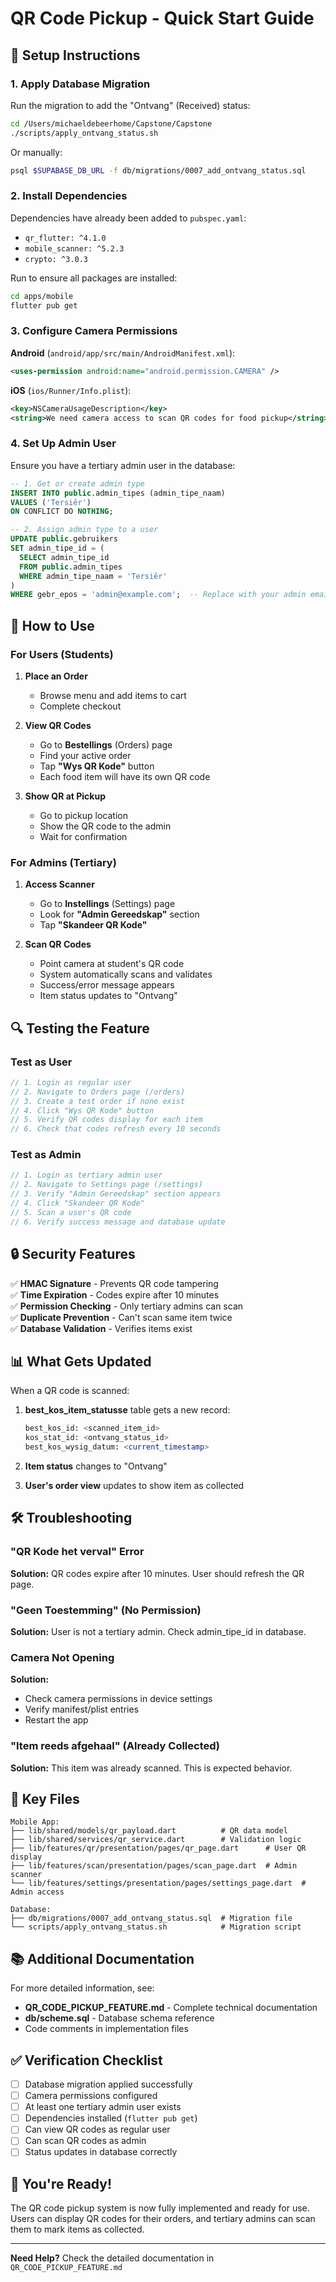 # QR Code Pickup - Quick Start Guide

## 🚀 Setup Instructions

### 1. Apply Database Migration

Run the migration to add the "Ontvang" (Received) status:

```bash
cd /Users/michaeldebeerhome/Capstone/Capstone
./scripts/apply_ontvang_status.sh
```

Or manually:
```bash
psql $SUPABASE_DB_URL -f db/migrations/0007_add_ontvang_status.sql
```

### 2. Install Dependencies

Dependencies have already been added to `pubspec.yaml`:
- `qr_flutter: ^4.1.0`
- `mobile_scanner: ^5.2.3`
- `crypto: ^3.0.3`

Run to ensure all packages are installed:
```bash
cd apps/mobile
flutter pub get
```

### 3. Configure Camera Permissions

**Android** (`android/app/src/main/AndroidManifest.xml`):
```xml
<uses-permission android:name="android.permission.CAMERA" />
```

**iOS** (`ios/Runner/Info.plist`):
```xml
<key>NSCameraUsageDescription</key>
<string>We need camera access to scan QR codes for food pickup</string>
```

### 4. Set Up Admin User

Ensure you have a tertiary admin user in the database:

```sql
-- 1. Get or create admin type
INSERT INTO public.admin_tipes (admin_tipe_naam) 
VALUES ('Tersiêr')
ON CONFLICT DO NOTHING;

-- 2. Assign admin type to a user
UPDATE public.gebruikers 
SET admin_tipe_id = (
  SELECT admin_tipe_id 
  FROM public.admin_tipes 
  WHERE admin_tipe_naam = 'Tersiêr'
)
WHERE gebr_epos = 'admin@example.com';  -- Replace with your admin email
```

## 📱 How to Use

### For Users (Students)

1. **Place an Order**
   - Browse menu and add items to cart
   - Complete checkout

2. **View QR Codes**
   - Go to **Bestellings** (Orders) page
   - Find your active order
   - Tap **"Wys QR Kode"** button
   - Each food item will have its own QR code

3. **Show QR at Pickup**
   - Go to pickup location
   - Show the QR code to the admin
   - Wait for confirmation

### For Admins (Tertiary)

1. **Access Scanner**
   - Go to **Instellings** (Settings) page
   - Look for **"Admin Gereedskap"** section
   - Tap **"Skandeer QR Kode"**

2. **Scan QR Codes**
   - Point camera at student's QR code
   - System automatically scans and validates
   - Success/error message appears
   - Item status updates to "Ontvang"

## 🔍 Testing the Feature

### Test as User
```dart
// 1. Login as regular user
// 2. Navigate to Orders page (/orders)
// 3. Create a test order if none exist
// 4. Click "Wys QR Kode" button
// 5. Verify QR codes display for each item
// 6. Check that codes refresh every 10 seconds
```

### Test as Admin
```dart
// 1. Login as tertiary admin user
// 2. Navigate to Settings page (/settings)
// 3. Verify "Admin Gereedskap" section appears
// 4. Click "Skandeer QR Kode"
// 5. Scan a user's QR code
// 6. Verify success message and database update
```

## 🔒 Security Features

✅ **HMAC Signature** - Prevents QR code tampering  
✅ **Time Expiration** - Codes expire after 10 minutes  
✅ **Permission Checking** - Only tertiary admins can scan  
✅ **Duplicate Prevention** - Can't scan same item twice  
✅ **Database Validation** - Verifies items exist  

## 📊 What Gets Updated

When a QR code is scanned:

1. **best_kos_item_statusse** table gets a new record:
   ```sql
   best_kos_id: <scanned_item_id>
   kos_stat_id: <ontvang_status_id>
   best_kos_wysig_datum: <current_timestamp>
   ```

2. **Item status** changes to "Ontvang"

3. **User's order view** updates to show item as collected

## 🛠️ Troubleshooting

### "QR Kode het verval" Error
**Solution:** QR codes expire after 10 minutes. User should refresh the QR page.

### "Geen Toestemming" (No Permission)
**Solution:** User is not a tertiary admin. Check admin_tipe_id in database.

### Camera Not Opening
**Solution:** 
- Check camera permissions in device settings
- Verify manifest/plist entries
- Restart the app

### "Item reeds afgehaal" (Already Collected)
**Solution:** This item was already scanned. This is expected behavior.

## 📁 Key Files

```
Mobile App:
├── lib/shared/models/qr_payload.dart          # QR data model
├── lib/shared/services/qr_service.dart        # Validation logic
├── lib/features/qr/presentation/pages/qr_page.dart      # User QR display
├── lib/features/scan/presentation/pages/scan_page.dart  # Admin scanner
└── lib/features/settings/presentation/pages/settings_page.dart  # Admin access

Database:
├── db/migrations/0007_add_ontvang_status.sql  # Migration file
└── scripts/apply_ontvang_status.sh            # Migration script
```

## 📚 Additional Documentation

For more detailed information, see:
- **QR_CODE_PICKUP_FEATURE.md** - Complete technical documentation
- **db/scheme.sql** - Database schema reference
- Code comments in implementation files

## ✅ Verification Checklist

- [ ] Database migration applied successfully
- [ ] Camera permissions configured
- [ ] At least one tertiary admin user exists
- [ ] Dependencies installed (`flutter pub get`)
- [ ] Can view QR codes as regular user
- [ ] Can scan QR codes as admin
- [ ] Status updates in database correctly

## 🎉 You're Ready!

The QR code pickup system is now fully implemented and ready for use. Users can display QR codes for their orders, and tertiary admins can scan them to mark items as collected.

---
**Need Help?** Check the detailed documentation in `QR_CODE_PICKUP_FEATURE.md`

